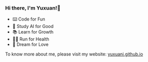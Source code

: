 ### Hi there, I'm Yuxuan!👋
- ⌨️ Code for Fun
- 🤔 Study AI for Good
- 📚 Learn for Growth
- 🏃‍♀️ Run for Health
- 🩷 Dream for Love

To know more about me, please visit my website: [yuxuani.github.io](https://yuxuani.github.io)
<!--
**yuxuani/yuxuani** is a ✨ _special_ ✨ repository because its `README.md` (this file) appears on your GitHub profile.

Here are some ideas to get you started:

- 🔭 I’m currently working on ...
- 🌱 I’m currently learning ...
- 👯 I’m looking to collaborate on ...
- 🤔 I’m looking for help with ...
- 💬 Ask me about ...
- 📫 How to reach me: ...
- 😄 Pronouns: ...
- ⚡ Fun fact: ...
-->
